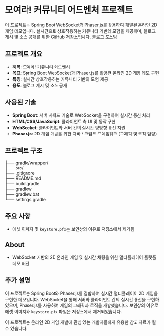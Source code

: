 # 모여라! 커뮤니티 어드벤처 프로젝트

이 프로젝트는 Spring Boot WebSocket과 Phaser.js를 활용하여 개발된 온라인 2D 게임 데모입니다. 실시간으로 상호작용하는 커뮤니티 기반의 모험을 제공하며, 블로그 게시 및 소스 공개를 위한 GitHub 저장소입니다.
[블로그 포스팅](https://rexondex.tistory.com/entry/2D-%EC%9B%B9-%EC%98%A8%EB%9D%BC%EC%9D%B8-%EA%B2%8C%EC%9E%84-%EA%B3%B5%EA%B0%84-%EB%B0%8F-%EC%B1%84%ED%8C%85%EC%9D%84-%EA%B5%AC%ED%98%84%ED%95%98%EA%B8%B0-%EC%9B%B9%EC%86%8C%EC%BC%93)  

## 프로젝트 개요

* **제목**: 모여라! 커뮤니티 어드벤처
* **목표**: Spring Boot WebSocket과 Phaser.js를 활용한 온라인 2D 게임 데모 구현
* **특징**: 실시간 상호작용하는 커뮤니티 기반의 모험 제공
* **용도**: 블로그 게시 및 소스 공개

## 사용된 기술

* **Spring Boot**: 서버 사이드 기술로 WebSocket을 구현하여 실시간 통신 처리
* **HTML/CSS/JavaScript**: 클라이언트 측 UI 및 동작 구현
* **WebSocket**: 클라이언트와 서버 간의 실시간 양방향 통신 지원
* **Phaser.js**: 2D 게임 개발을 위한 자바스크립트 프레임워크 (그래픽 및 로직 담당)

## 프로젝트 구조

├── gradle/wrapper/           
├── src/         
├── .gitignore         
├── README.md         
├── build.gradle        
├── gradlew         
├── gradlew.bat         
└── settings.gradle        
    

## 주요 사항

* 에셋 이미지 및 `keystore.pfx`는 보안상의 이유로 저장소에서 제거됨

## About

* WebSocket 기반의 2D 온라인 게임 및 실시간 채팅을 위한 멀티플레이어 플랫폼 데모 버전

## 추가 설명

이 프로젝트는 Spring Boot와 Phaser.js를 결합하여 실시간 멀티플레이어 2D 게임을 구현한 데모입니다. WebSocket을 통해 서버와 클라이언트 간의 실시간 통신을 구현하였으며, Phaser.js를 사용하여 게임의 그래픽과 로직을 개발했습니다. 보안상의 이유로 에셋 이미지와 `keystore.pfx` 파일은 저장소에서 제거되었습니다.

이 프로젝트는 온라인 2D 게임 개발에 관심 있는 개발자들에게 유용한 참고 자료가 될 수 있습니다.
